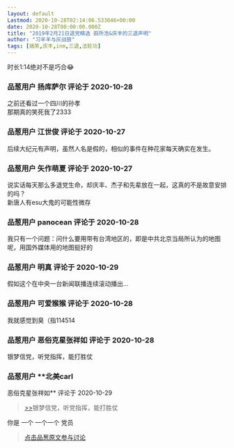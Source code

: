 ```yaml
---
layout: default
Lastmod: 2020-10-28T02:14:06.533046+00:00
date: 2020-10-28T00:00:00.000Z
title: "2019年2月21日退党精选 田所浩&庆丰的三退声明"
author: "习羊羊与灰战狼"
tags: [搞笑,庆丰,inm,三退,法轮功]
---
```


时长1:14绝对不是巧合😂

            
### 品葱用户 **扬库萨尔** 评论于 2020-10-28
        
之前还看过一个四川的孙孝  
那期真的笑死我了2333
        


            
### 品葱用户 **江世俊** 评论于 2020-10-27
        
后续大纪元有声明，虽然人名是假的，相似的事件在种花家每天确实在发生。
        


            
### 品葱用户 **矢作萌夏** 评论于 2020-10-27
        
说实话每天那么多退党生命，却庆丰、杰子和先辈放在一起，这真的不是故意安排的吗？  
新唐人有esu大鬼的可能性微存
        


            
### 品葱用户 **panocean** 评论于 2020-10-28
        
我只有一个问题：问什么要用带有台湾地区的，即是中共北京当局所认为的地图呢，用国外媒体用的地图挺好的
        


            
### 品葱用户 **明真** 评论于 2020-10-29
        
假如这个在中央一台新闻联播连续滚动播出...
        


            
### 品葱用户 **可爱猴猴** 评论于 2020-10-28
        
我就感觉到臭（指114514
        


            
### 品葱用户 **恶俗克星张祥如** 评论于 2020-10-28
        
银梦信党，听党指挥，能打胜仗
        


            
### 品葱用户 **北美carl 
恶俗克星张祥如** 评论于 2020-10-29
        
> [\>>]( "/video/item_id-30085#")银梦信党，听党指挥，能打胜仗

  
  
你是 一个 一个一个 党员
        






> [点击品葱原文参与讨论](https://pincong.rocks/video/3270)

